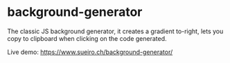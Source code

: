 # background-generator
The classic JS background generator, it creates a gradient to-right, lets you copy to clipboard when clicking on the code generated. 

Live demo: https://www.sueiro.ch/background-generator/
